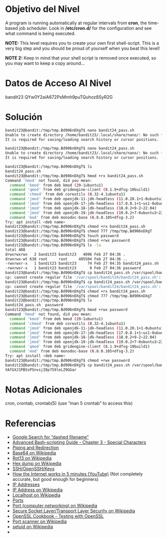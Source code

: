 # Objetivo del Nivel

A program is running automatically at regular intervals from **cron**, the time-based job scheduler. Look in **/etc/cron.d/** for the configuration and see what command is being executed.

**NOTE:** This level requires you to create your own first shell-script. This is a very big step and you should be proud of yourself when you beat this level!

**NOTE 2:** Keep in mind that your shell script is removed once executed, so you may want to keep a copy around…
# Datos de Acceso Al Nivel
bandit23 QYw0Y2aiA672PsMmh9puTQuhoz8SyR2G
# Solución

```bash
bandit23@bandit:/tmp/tmp.Bd906nDXgT$ nano bandit24_pass.sh
Unable to create directory /home/bandit23/.local/share/nano/: No such file or directory
It is required for saving/loading search history or cursor positions.

bandit23@bandit:/tmp/tmp.Bd906nDXgT$ nano bandit24_pass.sh
Unable to create directory /home/bandit23/.local/share/nano/: No such file or directory
It is required for saving/loading search history or cursor positions.

bandit23@bandit:/tmp/tmp.Bd906nDXgT$ ls
bandit24_pass.sh
bandit23@bandit:/tmp/tmp.Bd906nDXgT$ hmod +rx bandit24_pass.sh 
Command 'hmod' not found, did you mean:
  command 'kmod' from deb kmod (29-1ubuntu1)
  command 'qmod' from deb gridengine-client (8.1.9+dfsg-10build1)
  command 'chmod' from deb coreutils (8.32-4.1ubuntu1)
  command 'jmod' from deb openjdk-11-jdk-headless (11.0.20.1+1-0ubuntu1~22.04)
  command 'jmod' from deb openjdk-17-jdk-headless (17.0.8.1+1~us1-0ubuntu1~22.04)
  command 'jmod' from deb openjdk-18-jdk-headless (18.0.2+9-2~22.04)
  command 'jmod' from deb openjdk-19-jdk-headless (19.0.2+7-0ubuntu3~22.04)
  command 'mod' from deb monodoc-base (6.8.0.105+dfsg-3.2)
Try: apt install <deb name>
bandit23@bandit:/tmp/tmp.Bd906nDXgT$ chmod +rx bandit24_pass.sh 
bandit23@bandit:/tmp/tmp.Bd906nDXgT$ chmod 777 /tmp/tmp.Bd906nDXgT
bandit23@bandit:/tmp/tmp.Bd906nDXgT$ touch password
bandit23@bandit:/tmp/tmp.Bd906nDXgT$ chmod +rwx password 
bandit23@bandit:/tmp/tmp.Bd906nDXgT$ ls -la
total 408
drwxrwxrwx   2 bandit23 bandit23   4096 Feb 27 04:36 .
drwxrwx-wt 638 root     root     405504 Feb 27 04:36 ..
-rwxrwxr-x   1 bandit23 bandit23     74 Feb 27 04:35 bandit24_pass.sh
-rwxrwxr-x   1 bandit23 bandit23      0 Feb 27 04:36 password
bandit23@bandit:/tmp/tmp.Bd906nDXgT$ cp bandit24_pass.sh /var/spool/bandit24/bandit24_pass.sh
cp: cannot create regular file '/var/spool/bandit24/bandit24_pass.sh': Operation not permitted
bandit23@bandit:/tmp/tmp.Bd906nDXgT$ cp bandit24_pass.sh /var/spool/bandit24/bandit24_pass.sh
cp: cannot create regular file '/var/spool/bandit24/bandit24_pass.sh': Operation not permitted
bandit23@bandit:/tmp/tmp.Bd906nDXgT$ chmod +rx bandit24_pass.sh 
bandit23@bandit:/tmp/tmp.Bd906nDXgT$ chmod 777 /tmp/tmp.Bd906nDXgT
bandit23@bandit:/tmp/tmp.Bd906nDXgT$ ls
bandit24_pass.sh  password
bandit23@bandit:/tmp/tmp.Bd906nDXgT$ hmod +rwx password 
Command 'hmod' not found, did you mean:
  command 'kmod' from deb kmod (29-1ubuntu1)
  command 'chmod' from deb coreutils (8.32-4.1ubuntu1)
  command 'jmod' from deb openjdk-11-jdk-headless (11.0.20.1+1-0ubuntu1~22.04)
  command 'jmod' from deb openjdk-17-jdk-headless (17.0.8.1+1~us1-0ubuntu1~22.04)
  command 'jmod' from deb openjdk-18-jdk-headless (18.0.2+9-2~22.04)
  command 'jmod' from deb openjdk-19-jdk-headless (19.0.2+7-0ubuntu3~22.04)
  command 'qmod' from deb gridengine-client (8.1.9+dfsg-10build1)
  command 'mod' from deb monodoc-base (6.8.0.105+dfsg-3.2)
Try: apt install <deb name>
bandit23@bandit:/tmp/tmp.Bd906nDXgT$ chmod +rwx password 
bandit23@bandit:/tmp/tmp.Bd906nDXgT$ cp bandit24_pass.sh /var/spool/bandit24/bandit24_pass.sh
VAfGXJ1PBSsPSnvsjI8p759leLZ9GGar
```

# Notas Adicionales
cron, crontab, crontab(5) (use “man 5 crontab” to access this)
# Referencias
- [Google Search for “dashed filename”](https://www.google.com/search?q=dashed+filename)
- [Advanced Bash-scripting Guide - Chapter 3 - Special Characters](http://tldp.org/LDP/abs/html/special-chars.html)
- [Piping and Redirection](https://ryanstutorials.net/linuxtutorial/piping.php)
- [Base64 on Wikipedia](https://en.wikipedia.org/wiki/Base64)
- [Rot13 on Wikipedia](https://en.wikipedia.org/wiki/Rot13)
- [Hex dump on Wikipedia](https://en.wikipedia.org/wiki/Hex_dump)
- [SSH/OpenSSH/Keys](https://help.ubuntu.com/community/SSH/OpenSSH/Keys)
- [How the Internet works in 5 minutes (YouTube)](https://www.youtube.com/watch?v=7_LPdttKXPc) (Not completely accurate, but good enough for beginners)
- [IP Addresses](http://computer.howstuffworks.com/web-server5.htm)
- [IP Address on Wikipedia](https://en.wikipedia.org/wiki/IP_address)
- [Localhost on Wikipedia](https://en.wikipedia.org/wiki/Localhost)
- [Ports](http://computer.howstuffworks.com/web-server8.htm)
- [Port (computer networking) on Wikipedia](https://en.wikipedia.org/wiki/Port_(computer_networking))
- [Secure Socket Layer/Transport Layer Security on Wikipedia](https://en.wikipedia.org/wiki/Secure_Socket_Layer)
- [OpenSSL Cookbook - Testing with OpenSSL](https://www.feistyduck.com/library/openssl-cookbook/online/ch-testing-with-openssl.html)
- [Port scanner on Wikipedia](https://en.wikipedia.org/wiki/Port_scanner)
- [setuid on Wikipedia](https://en.wikipedia.org/wiki/Setuid)
- 